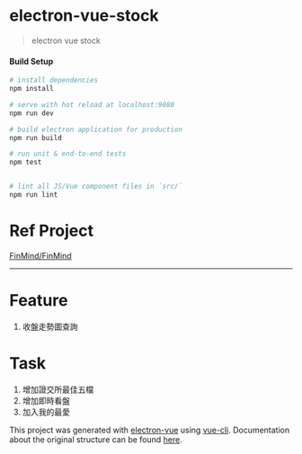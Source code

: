 # electron-vue-stock

> electron vue stock

#### Build Setup

``` bash
# install dependencies
npm install

# serve with hot reload at localhost:9080
npm run dev

# build electron application for production
npm run build

# run unit & end-to-end tests
npm test


# lint all JS/Vue component files in `src/`
npm run lint

```

# Ref Project

[FinMind/FinMind](https://github.com/FinMind/FinMind)

---

# Feature

1. 收盤走勢圖查詢 

# Task

1. 增加證交所最佳五檔
2. 增加即時看盤
3. 加入我的最愛

This project was generated with [electron-vue](https://github.com/SimulatedGREG/electron-vue) using [vue-cli](https://github.com/vuejs/vue-cli). Documentation about the original structure can be found [here](https://simulatedgreg.gitbooks.io/electron-vue/content/index.html).
